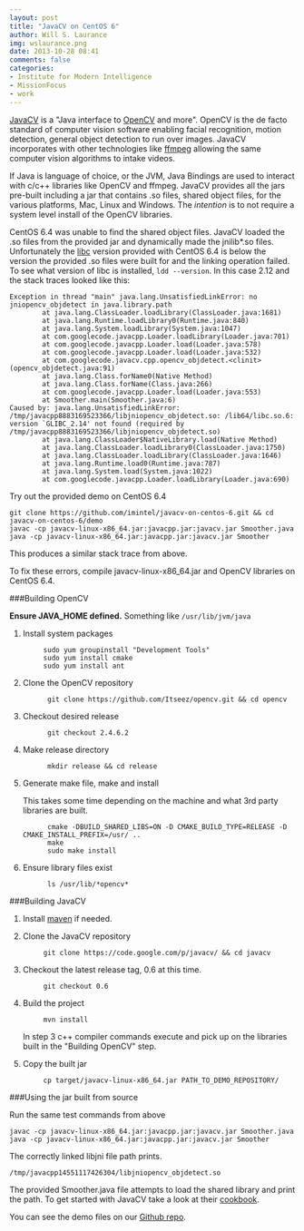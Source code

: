 ```yaml
---
layout: post
title: "JavaCV on CentOS 6"
author: Will S. Laurance
img: wslaurance.png
date: 2013-10-28 08:41
comments: false
categories: 
- Institute for Modern Intelligence
- MissionFocus
- work
---
```


[JavaCV](https://code.google.com/p/javacv/) is a "Java interface to
[OpenCV](http://opencv.org/) and more". OpenCV is the de facto standard
of computer vision software enabling facial recognition, motion
detection, general object detection to run over images. JavaCV
incorporates with other technologies like [ffmpeg](http://www.ffmpeg.org/) allowing
the same computer vision algorithms to intake videos.

If Java is language of choice, or the JVM, Java Bindings are used
to interact with c/c++ libraries like OpenCV and ffmpeg. JavaCV provides all the jars
pre-built including a jar that contains .so files, shared object files,
for the various platforms, Mac, Linux and Windows. The <em>intention</em> is to
not require a system level install of the OpenCV libraries.

CentOS 6.4 was unable to find the
shared object files. JavaCV loaded the .so files from the
provided jar and dynamically made the jnilib\*.so files. Unfortunately
the [libc](https://www.gnu.org/software/libc/) version provided with
CentOS 6.4 is below the version the provided .so files were built for and the linking operation failed.
To see what version of libc is installed, `ldd --version`. In this case 2.12 and the stack traces looked like this:

```
Exception in thread "main" java.lang.UnsatisfiedLinkError: no jniopencv_objdetect in java.library.path
        at java.lang.ClassLoader.loadLibrary(ClassLoader.java:1681)
        at java.lang.Runtime.loadLibrary0(Runtime.java:840)
        at java.lang.System.loadLibrary(System.java:1047)
        at com.googlecode.javacpp.Loader.loadLibrary(Loader.java:701)
        at com.googlecode.javacpp.Loader.load(Loader.java:578)
        at com.googlecode.javacpp.Loader.load(Loader.java:532)
        at com.googlecode.javacv.cpp.opencv_objdetect.<clinit>(opencv_objdetect.java:91)
        at java.lang.Class.forName0(Native Method)
        at java.lang.Class.forName(Class.java:266)
        at com.googlecode.javacpp.Loader.load(Loader.java:553)
        at Smoother.main(Smoother.java:6)
Caused by: java.lang.UnsatisfiedLinkError: /tmp/javacpp8883169523366/libjniopencv_objdetect.so: /lib64/libc.so.6: version `GLIBC_2.14' not found (required by /tmp/javacpp8883169523366/libjniopencv_objdetect.so)
        at java.lang.ClassLoader$NativeLibrary.load(Native Method)
        at java.lang.ClassLoader.loadLibrary0(ClassLoader.java:1750)
        at java.lang.ClassLoader.loadLibrary(ClassLoader.java:1646)
        at java.lang.Runtime.load0(Runtime.java:787)
        at java.lang.System.load(System.java:1022)
        at com.googlecode.javacpp.Loader.loadLibrary(Loader.java:690)
```

Try out the provided demo on CentOS 6.4

```
git clone https://github.com/imintel/javacv-on-centos-6.git && cd javacv-on-centos-6/demo
javac -cp javacv-linux-x86_64.jar:javacpp.jar:javacv.jar Smoother.java
java -cp javacv-linux-x86_64.jar:javacpp.jar:javacv.jar Smoother
```

This produces a similar stack trace from above.

To fix these errors, compile javacv-linux-x86_64.jar and OpenCV libraries on CentOS 6.4.

###Building OpenCV

**Ensure JAVA_HOME defined.** Something like `/usr/lib/jvm/java`

1. Install system packages
	
			sudo yum groupinstall "Development Tools"
			sudo yum install cmake
			sudo yum install ant
			
2. Clone the OpenCV repository
			
			 git clone https://github.com/Itseez/opencv.git && cd opencv

3. Checkout desired release
			
			 git checkout 2.4.6.2
			 
4. Make release directory

			 mkdir release && cd release
			 
5. Generate make file, make and install

	This takes some time depending on the machine and what 3rd party libraries are built.


			 cmake -DBUILD_SHARED_LIBS=ON -D CMAKE_BUILD_TYPE=RELEASE -D CMAKE_INSTALL_PREFIX=/usr/ ..
			 make
			 sudo make install
			 
			 
6. Ensure library files exist
			 
			 ls /usr/lib/*opencv*
			
	

###Building JavaCV

1. Install [maven](http://maven.apache.org/download.cgi) if needed.

2. Clone the JavaCV repository

   			git clone https://code.google.com/p/javacv/ && cd javacv
   			
3. Checkout the latest release tag, 0.6 at this time.
	
			git checkout 0.6

4. Build the project
   
   			mvn install

	In step 3 c++ compiler commands execute and pick up on the libraries built in the "Building 	OpenCV" step.

5. Copy the built jar

			cp target/javacv-linux-x86_64.jar PATH_TO_DEMO_REPOSITORY/
			
###Using the jar built from source
			
Run the same test commands from above

```
javac -cp javacv-linux-x86_64.jar:javacpp.jar:javacv.jar Smoother.java
java -cp javacv-linux-x86_64.jar:javacpp.jar:javacv.jar Smoother
```

The correctly linked libjni file path prints.

```
/tmp/javacpp14551117426304/libjniopencv_objdetect.so
```

The provided Smoother.java file attempts to load the shared library and print the path.
To get started with JavaCV take a look at their [cookbook](https://code.google.com/p/javacv/wiki/OpenCV2_Cookbook_Examples).

You can see the demo files on our [Github repo](https://github.com/imintel/javacv-on-centos-6).
